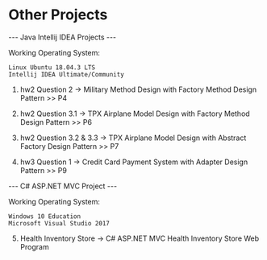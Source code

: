 # Other Projects


--- Java Intellij IDEA Projects ---

Working Operating System:

    Linux Ubuntu 18.04.3 LTS
    Intellij IDEA Ultimate/Community

1) hw2 Question 2 -> Military Method Design with Factory Method Design Pattern >> P4

2) hw2 Question 3.1 -> TPX Airplane Model Design with Factory Method Design Pattern >> P6

3) hw2 Question 3.2 & 3.3 -> TPX Airplane Model Design with Abstract Factory Design Pattern >> P7

4) hw3 Question 1 -> Credit Card Payment System with Adapter Design Pattern >> P9



--- C# ASP.NET MVC Project ---

Working Operating System:

    Windows 10 Education
    Microsoft Visual Studio 2017
    
5) Health Inventory Store -> C# ASP.NET MVC Health Inventory Store Web Program
